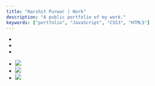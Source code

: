 ```yaml
---
title: "Harshit Purwar | Work"
description: "A public portfolio of my work."
keywords: ["portfolio", "JavaScript", "CSS3", "HTML5"]
---
```



<div class="slides irayo">
  <ul class="slides__list">
    <li id="slide1"><img src="../../images/slides/irayo/1.jpg" alt="" /></li>
    <li id="slide2"><img src="../../images/slides/irayo/2.jpg" alt="" /></li>
    <li id="slide3"><img src="../../images/slides/irayo/3.jpg" alt="" /></li>
  </ul>

  <ul class="thumbnails irayo">
    <li>
      <a href="#slide1"><img src="../../images/slides/irayo/1.jpg" /></a>
    </li>
    <li>
      <a href="#slide2"><img src="../../images/slides/irayo/2.jpg" /></a>
    </li>
    <li>
      <a href="#slide3"><img src="../../images/slides/irayo/3.jpg" /></a>
    </li>
  </ul>
</div>